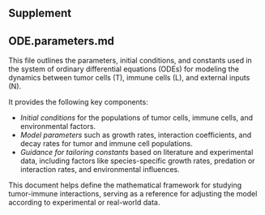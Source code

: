 ## Supplement

## ODE.parameters.md
This file outlines the parameters, initial conditions, and constants used in the system of ordinary differential equations (ODEs) for modeling the dynamics between tumor cells (T), immune cells (L), and external inputs (N). 

It provides the following key components:
- *Initial conditions* for the populations of tumor cells, immune cells, and environmental factors.
- *Model parameters* such as growth rates, interaction coefficients, and decay rates for tumor and immune cell populations.
- *Guidance for tailoring constants* based on literature and experimental data, including factors like species-specific growth rates, predation or interaction rates, and environmental influences.

This document helps define the mathematical framework for studying tumor-immune interactions, serving as a reference for adjusting the model according to experimental or real-world data.

